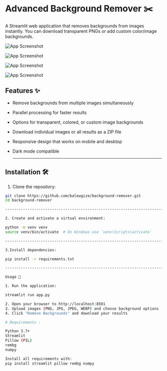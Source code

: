 # Advanced Background Remover ✂️

A Streamlit web application that removes backgrounds from images instantly. You can download transparent PNGs or add custom color/image backgrounds.

![App Screenshot]([screenshot.png](https://github.com/jalastinejeganofficial/backgroundremover/blob/main/images/Screenshot%202025-07-19%20201839.png?raw=true))

![App Screenshot](screenshot.png)

![App Screenshot](screenshot.png)

![App Screenshot](screenshot.png)

## Features ✨

- Remove backgrounds from multiple images simultaneously
- Parallel processing for faster results
- Options for transparent, colored, or custom image backgrounds
- Download individual images or all results as a ZIP file
- Responsive design that works on mobile and desktop
- Dark mode compatible

  ---------------------------------------------------------------------------------------------------------------------------------------------------------------

## Installation 🛠️

1. Clone the repository:
```bash
git clone https://github.com/balewgize/background-remover.git
cd background-remover

---------------------------------------------------------------------------------------------------------------------------------------------------------------

2. Create and activate a virtual environment:

python -m venv venv
source venv/bin/activate  # On Windows use `venv\Scripts\activate`

----------------------------------------------------------------------------------------------------------------------------------------------------------------

3.Install dependencies:

pip install -r requirements.txt

----------------------------------------------------------------------------------------------------------------------------------------------------------------

Usage 🚀

1. Run the application:

streamlit run app.py

2. Open your browser to http://localhost:8501
3. Upload images (PNG, JPG, JPEG, WEBP) and choose background options
4. Click "Remove Backgrounds" and download your results

# Requirements :

Python 3.7+
Streamlit
Pillow (PIL)
rembg
numpy

Install all requirements with:
pip install streamlit pillow rembg numpy


